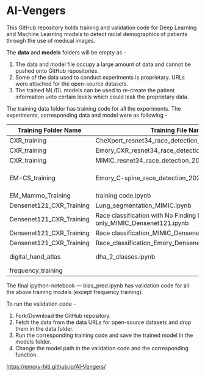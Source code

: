 # AI-Vengers

This GitHub repository holds training and validation code for Deep Learning and Machine Learning models to detect racial demographics of patients through the use of medical images.

The **data** and **models** folders will be empty as -
1. The data and model file occupy a large amount of data and cannot be pushed onto GitHub repositories.
2. Some of the data used to conduct experiments is proprietary. URLs were attached for the open-source datasets. 
3. The trained ML/DL models can be used to re-create the patient information unto certain levels which could leak the proprietary data.

The training data folder has training code for all the experiments. The experiments, corresponding data and model were as following -

| Training Folder Name | Training File Name | Data | Model |
| -------------------- | ------------------ | ---- | ----- |
| CXR_training         | CheXpert_resnet34_race_detection_2021_06_29.ipynb  | CheXpert           | ResNet34    |
| CXR_training         | Emory_CXR_resnet34_race_detection_2021_06_29.ipynb | Emory CXR          | ResNet34    |
| CXR_training         | MIMIC_resnet34_race_detection_2021_06_29.ipynb     | MIMIC              | Resnet34    |
| EM-CS_training       | Emory_C-spine_race_detection_2021_06_29.ipynb      | Emory Cervical Spine | Resnet34  |
| EM_Mammo_Training    | training code.ipynb                                | Mammogram          | EfficientNetB2 |
| Densenet121_CXR_Training | Lung_segmentation_MIMIC.ipynb                  | MIMIC              |             |
| Densenet121_CXR_Training | Race classification with No Finding label only_MIMIC_Densenet121.ipynb | MIMIC | DenseNet121 |
| Densenet121_CXR_Training | Race classification_MIMIC_Densenet121.ipynb    | MIMIC              | DenseNet121 |
| Densenet121_CXR_Training | Race_classification_Emory_Densenet121.ipynb    | Emory CXR          | DenseNet121 |
| digital_hand_atlas   | dha_2_classes.ipynb                                | Digital Hand Atlas | ResNet50    |
| frequency_training   |                                                    |                    |             |

The final ipython-notebook — bias_pred.ipynb has validation code for all the above training models (except frequency training).

To run the validation code -
1. Fork/Download the GitHub repository.
2. Fetch the data from the data URLs for open-source datasets and drop them in the data folder.
3. Run the corresponding training code and save the trained model in the models folder. 
4. Change the model path in the validation code and the corresponding function.

https://emory-hiti.github.io/AI-Vengers/

